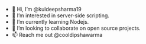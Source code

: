 - 👋 Hi, I’m @kuldeepsharma19
- 👀 I’m interested in server-side scripting.
- 🌱 I’m currently learning Nodejs.
- 💞️ I’m looking to collaborate on open source projects. 
- 📫 Reach me out @cooldipshawarma

<!---
kuldeepsharma19/kuldeepsharma19 is a ✨ special ✨ repository because its `README.md` (this file) appears on your GitHub profile.
You can click the Preview link to take a look at your changes.
--->

